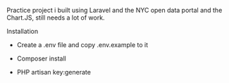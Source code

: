 Practice project i built using Laravel and the NYC open data portal and the Chart.JS, still needs a lot of work.

Installation

- Create a .env file and copy .env.example to it 

- Composer install

- PHP artisan key:generate
